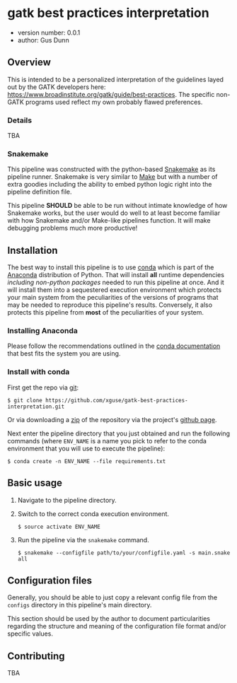 # gatk best practices interpretation


- version number: 0.0.1
- author: Gus Dunn

## Overview

This is intended to be a personalized interpretation of the guidelines layed out by the GATK developers here: https://www.broadinstitute.org/gatk/guide/best-practices. The specific non-GATK programs used reflect my own probably flawed preferences.

### Details
TBA


### Snakemake
This pipeline was constructed with the python-based [Snakemake](https://bitbucket.org/snakemake/snakemake/wiki/Home) as its pipeline runner. Snakemake is very similar to [Make](https://www.gnu.org/software/make/) but with a number of extra goodies including the ability to embed python logic right into the pipeline definition file.

This pipeline __SHOULD__ be able to be run without intimate knowledge of how Snakemake works, but the user would do well to at least become familiar with how Snakemake and/or Make-like pipelines function. It will make debugging problems much more productive!





## Installation

The best way to install this pipeline is to use [conda](http://conda.pydata.org/docs/) which is part of the [Anaconda](https://www.continuum.io/downloads) distribution of Python.  That will install __all__ runtime dependencies _including non-python packages_ needed to run this pipeline at once.  And it will install them into a sequestered execution environment which protects your main system from the peculiarities of the versions of programs that may be needed to reproduce this pipeline's results. Conversely, it also protects this pipeline from __most__ of the peculiarities of your system.

### Installing Anaconda

Please follow the recommendations outlined in the [conda documentation](http://conda.pydata.org/docs/installation.html) that best fits the system you are using.

### Install with conda

First get the repo via [git](https://git-scm.com/):
```shell
$ git clone https://github.com/xguse/gatk-best-practices-interpretation.git
```

Or via downloading a [zip](https://github.com/xguse/gatk-best-practices-interpretation/archive/master.zip) of the repository via the project's [github page](https://github.com/xguse/gatk-best-practices-interpretation).

Next enter the pipeline directory that you just obtained and run the following commands (where `ENV_NAME` is a name you pick to refer to the conda environment that you will use to execute the pipeline):

```shell
$ conda create -n ENV_NAME --file requirements.txt
```




## Basic usage
1. Navigate to the pipeline directory.
2. Switch to the correct conda execution environment.

    ```shell
    $ source activate ENV_NAME
    ```
3. Run the pipeline via the `snakemake` command.

    ```shell
    $ snakemake --configfile path/to/your/configfile.yaml -s main.snake all
    ```



## Configuration files

Generally, you should be able to just copy a relevant config file from the `configs` directory in this pipeline's main directory.

This section should be used by the author to document particularities regarding the structure and meaning of the configuration file format and/or specific values.


## Contributing

TBA
